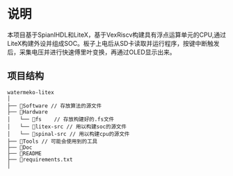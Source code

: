 # 说明
本项目基于SpianlHDL和LiteX，基于VexRiscv构建具有浮点运算单元的CPU,通过LiteX构建外设并组成SOC。板子上电后从SD卡读取并运行程序，按键中断触发后，采集电压并进行快速傅里叶变换，再通过OLED显示出来。
## 项目结构
```
watermeko-litex
│
├── 📁Software // 存放算法的源文件
├── 📁Hardware
│   └── 📁fs    // 存放构建好的.fs文件
│   └── 📁litex-src // 用以构建soc的源文件
│   └── 📁spinal-src // 用以构建cpu的源文件
├── 📁Tools // 可能会使用到的工具
├── 📁Doc
├── 📄README
├── 📄requirements.txt
│
```

